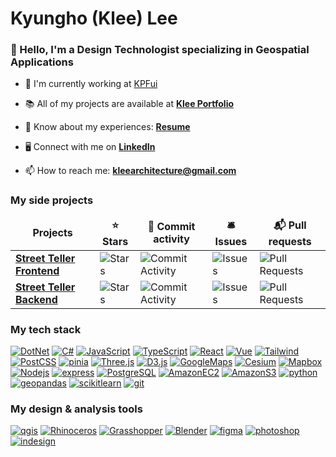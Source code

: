 <h1 align="left">Kyungho (Klee) Lee</h1>
<h3 align="left">👋 Hello, I'm a Design Technologist specializing in Geospatial Applications</h3>

- 🏢 I'm currently working at [KPFui](https://ui.kpf.com/)

- 📚 All of my projects are available at [**Klee Portfolio**](https://indd.adobe.com/view/a97b13db-9d12-47b6-a0e7-789b02d43585)

- 📄 Know about my experiences: [**Resume**](https://indd.adobe.com/view/54b5df40-4368-4f16-a32b-0d6b7d80cea9)

- 🖥️ Connect with me on [**LinkedIn**](https://www.linkedin.com/in/klee-arch/)

- 📫 How to reach me: **kleearchitecture@gmail.com**

<h3>My side projects</h3>
<table>
  <thead align="center">
    <tr border: none;>
      <td><b>Projects</b></td>
      <td><b>⭐ Stars</b></td>
      <td><b>🚀 Commit activity</b></td>
      <td><b>🛎 Issues</b></td>
      <td><b>📬 Pull requests</b></td>
    </tr>
  </thead>
  <tbody>
    <tr>
      <td><a href="https://github.com/Kyungho0511/street_teller_frontend"><b>Street Teller Frontend</b></a></td>
      <td><img alt="Stars" src="https://img.shields.io/github/stars/Kyungho0511/street_teller_frontend?style=flat-square&labelColor=343b41"/></td>
      <td><img alt="Commit Activity" src="https://img.shields.io/github/commit-activity/w/kyungho0511/street_teller_frontend?style=flat-square&labelColor=343b41" /></td>
      <td><img alt="Issues" src="https://img.shields.io/github/issues/Kyungho0511/street_teller_frontend?style=flat-square&labelColor=343b41"/></td>
      <td><img alt="Pull Requests" src="https://img.shields.io/github/issues-pr/Kyungho0511/street_teller_frontend?style=flat-square&labelColor=343b41"/></td>
    </tr>
    <tr>
      <td><a href="https://github.com/Kyungho0511/street_teller_backend"><b>Street Teller Backend</b></a></td>
      <td><img alt="Stars" src="https://img.shields.io/github/stars/Kyungho0511/street_teller_backend?style=flat-square&labelColor=343b41"/></td>
      <td><img alt="Commit Activity" src="https://img.shields.io/github/commit-activity/w/kyungho0511/street_teller_backend?style=flat-square&labelColor=343b41" /></td>
      <td><img alt="Issues" src="https://img.shields.io/github/issues/Kyungho0511/street_teller_backend?style=flat-square&labelColor=343b41"/></td>
      <td><img alt="Pull Requests" src="https://img.shields.io/github/issues-pr/Kyungho0511/street_teller_backend?style=flat-square&labelColor=343b41"/></td>
    </tr>
  </tbody>
</table>

<h3 align="left">My tech stack</h3>
<p>
  <a href="https://dotnet.microsoft.com/en-us/" target="_blank" rel="noreferrer"><img alt="DotNet" src="https://img.shields.io/badge/-DotNet-512BD4?style=flat-square&logo=dotnet&logoColor=white" /></a>
  <a href="https://dotnet.microsoft.com/en-us/languages/csharp#:~:text=C%23%20is%20a%20modern%2C%20innovative,5%20programming%20languages%20on%20GitHub." target="_blank" rel="noreferrer"><img alt="C#" src="https://img.shields.io/badge/-C%23-512BD4?style=flat-square" /></a>
  <a href="https://developer.mozilla.org/en-US/docs/Web/JavaScript" target="_blank" rel="noreferrer"> <img alt="JavaScript" src="https://img.shields.io/badge/-JavaScript-F7DF1E?style=flat-square&logo=javascript&logoColor=white" /></a>
  <a href="https://www.typescriptlang.org/" target="_blank" rel="noreferrer"><img alt="TypeScript" src="https://img.shields.io/badge/-TypeScript-007ACC?style=flat-square&logo=typescript&logoColor=white" /></a>
  <a href="https://react.dev/" target="_blank" rel="noreferrer"><img alt="React" src="https://img.shields.io/badge/-React-45b8d8?style=flat-square&logo=react&logoColor=white" /></a>
  <a href="https://vuejs.org/" target="_blank" rel="noreferrer"><img alt="Vue" src="https://img.shields.io/badge/-Vue-4FC08D?style=flat-square&logo=vuedotjs&logoColor=white" /></a>
  <a href="https://tailwindcss.com/" target="_blank" rel="noreferrer"><img alt="Tailwind" src="https://img.shields.io/badge/-Tailwind-06B6D4?style=flat-square&logo=tailwindcss&logoColor=white" /></a>
  <a href="https://postcss.org/" target="_blank" rel="noreferrer"><img alt="PostCSS" src="https://img.shields.io/badge/-PostCSS-DD3A0A?style=flat-square&logo=postcss&logoColor=white" /></a>
  <a href="https://pinia.vuejs.org/" target="_blank" rel="noreferrer"><img alt="pinia" src="https://img.shields.io/badge/-Pinia-F0D330?style=flat-square" /></a>
  <a href="https://threejs.org/" target="_blank" rel="noreferrer"> <img alt="Three.js" src="https://img.shields.io/badge/-Three.js-333333?style=flat-square&logo=threedotjs&logoColor=white" /></a>
  <a href="https://d3js.org/" target="_blank" rel="noreferrer"> <img alt="D3.js" src="https://img.shields.io/badge/-D3.js-F9A03C?style=flat-square&logo=d3&logoColor=white" /></a>
  <a href="https://developers.google.com/maps" target="_blank" rel="noreferrer"><img alt="GoogleMaps" src="https://img.shields.io/badge/-Google Maps-4285F4?style=flat-square&logo=googlemaps&logoColor=white" /></a>
  <a href="https://cesium.com/" target="_blank" rel="noreferrer"> <img alt="Cesium" src="https://img.shields.io/badge/-Cesium-6CADDF?style=flat-square&logo=cesium&logoColor=white" /></a>
  <a href="https://www.mapbox.com/" target="_blank" rel="noreferrer"> <img alt="Mapbox" src="https://img.shields.io/badge/-Mapbox-333333?style=flat-square&logo=mapbox&logoColor=white" /></a>
  <a href="https://nodejs.org/en" target="_blank" rel="noreferrer"><img alt="Nodejs" src="https://img.shields.io/badge/-Node.js-43853d?style=flat-square&logo=Node.js&logoColor=white" /></a>
  <a href="https://expressjs.com/" target="_blank" rel="noreferrer"><img alt="express" src="https://img.shields.io/badge/-Express.js-333333?style=flat-square&logo=express&logoColor=white" /></a>
  <a href="https://www.postgresql.org/" target="_blank" rel="noreferrer"><img alt="PostgreSQL" src="https://img.shields.io/badge/-PostgreSQL-4169E1?style=flat-square&logo=postgresql&logoColor=white" /></a>
  <a href="https://aws.amazon.com/pm/ec2/?trk=36c6da98-7b20-48fa-8225-4784bced9843&sc_channel=ps&ef_id=CjwKCAjwwqfABhBcEiwAZJjC3lPYvtsh_vuXDLKJ5y4pRHUYXYWp8PC23-6O7xW8elulfsaUJxF2WRoCk6QQAvD_BwE:G:s&s_kwcid=AL!4422!3!467723097970!e!!g!!amazon%20ec2!11198711716!118263955828&gbraid=0AAAAADjHtp9tiyXGXGbv66RTovGxBWNoj&gclid=CjwKCAjwwqfABhBcEiwAZJjC3lPYvtsh_vuXDLKJ5y4pRHUYXYWp8PC23-6O7xW8elulfsaUJxF2WRoCk6QQAvD_BwE" target="_blank" rel="noreferrer"><img alt="AmazonEC2" src="https://img.shields.io/badge/-Amazon EC2-FF9900?style=flat-square&logo=amazonec2&logoColor=white" /></a>
  <a href="https://aws.amazon.com/s3/" target="_blank" rel="noreferrer"><img alt="AmazonS3" src="https://img.shields.io/badge/-Amazon S3-569A31?style=flat-square&logo=amazons3&logoColor=white" /></a>
  <a href="https://www.python.org/" target="_blank" rel="noreferrer"><img alt="python" src="https://img.shields.io/badge/-Python-3776AB?style=flat-square&logo=python&logoColor=white" /></a>
  <a href="https://geopandas.org/en/stable/" target="_blank" rel="noreferrer"> <img alt="geopandas" src="https://img.shields.io/badge/-GeoPandas-139C5A?style=flat-square&logo=geopandas&logoColor=white" /></a>
  <a href="https://scikit-learn.org/stable/" target="_blank" rel="noreferrer"><img alt="scikitlearn" src="https://img.shields.io/badge/-scikit learn-F7931E?style=flat-square&logo=scikitlearn&logoColor=white" /></a>
  <a href="https://git-scm.com/" target="_blank" rel="noreferrer"><img alt="git" src="https://img.shields.io/badge/-Git-F05032?style=flat-square&logo=git&logoColor=white" /></a>
</p>

<h3 align="left">My design & analysis tools</h3>
<p>
  <a href="https://qgis.org/" target="_blank" rel="noreferrer"><img alt="qgis" src="https://img.shields.io/badge/-Qgis-589632?style=flat-square&logo=qgis&logoColor=white" /></a>
  <a href="https://www.rhino3d.com/" target="_blank" rel="noreferrer"><img alt="Rhinoceros" src="https://img.shields.io/badge/-Rhino3D-333333?style=flat-square&logo=rhinoceros&logoColor=white" /></a>
  <a href="https://www.grasshopper3d.com/" target="_blank" rel="noreferrer"><img alt="Grasshopper" src="https://img.shields.io/badge/-Grasshopper-73BA25?style=flat-square" /></a>
  <a href="https://www.blender.org/" target="_blank" rel="noreferrer"><img alt="Blender" src="https://img.shields.io/badge/-Blender-E87D0D?style=flat-square&logo=blender&logoColor=white" /></a>
  <a href="https://www.figma.com" target="_blank" rel="noreferrer"><img alt="figma" src="https://img.shields.io/badge/-Figma-F24E1E?style=flat-square&logo=figma&logoColor=white" /></a>
  <a href="https://www.adobe.com" target="_blank" rel="noreferrer"><img alt="photoshop" src="https://img.shields.io/badge/-Adobe Photoshop-3181FF?style=flat-square" /></a>
  <a href="https://www.adobe.com" target="_blank" rel="noreferrer"><img alt="indesign" src="https://img.shields.io/badge/-Adobe Indesign-E6007A?style=flat-square" /></a>
</p>
